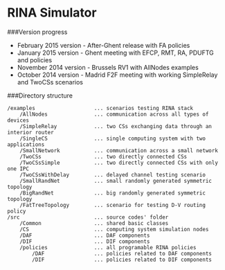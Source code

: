 RINA Simulator
====

###Version progress

* February 2015 version - After-Ghent release with FA policies
* January 2015 version - Ghent meeting with EFCP, RMT, RA, PDUFTG and policies
* November 2014 version - Brussels RV1 with AllNodes examples
* October 2014 version - Madrid F2F meeting with working SimpleRelay and TwoCSs scenarios

###Directory structure

	/examples					... scenarios testing RINA stack
		/AllNodes				... communication across all types of devices
		/SimpleRelay			... two CSs exchanging data through an interior router 
		/SingleCS				... single computing system with two applications
		/SmallNetwork			... communication across a small network
		/TwoCSs					... two directly connected CSs
		/TwoCSsSimple			... two directly connected CSs with only one IPC
		/TwoCSsWithDelay		... delayed channel testing scenario
		/SmallRandNet			... small randomly generated symmetric topology 
		/BigRandNet				... big randomly generated symmetric topology
		/FatTreeTopology		... scenario for testing D-V routing policy
	/src						... source codes' folder
		/Common					... shared basic classes
		/CS						... computing system simulation nodes
		/DAF					... DAF components
		/DIF 					... DIF components
		/policies				... all programable RINA policies
			/DAF				... policies related to DAF components
			/DIF 				... policies related to DIF components